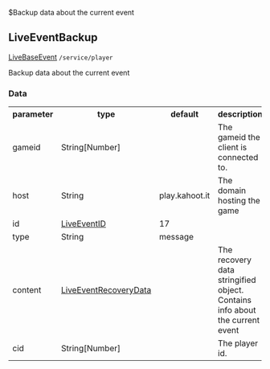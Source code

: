 $Backup data about the current event
## LiveEventBackup
<span class="extends"><a href="/enum/LiveBaseEvent">LiveBaseEvent</a></span>
<span class="channel"><code>/service/player</code></span>

Backup data about the current event
### Data
<table>
  <tr>
    <th>parameter</th>
    <th>type</th>
    <th>default</th>
    <th>description</th>
  </tr>
  <tr>
    <td>gameid</td>
    <td>String[Number]</td>
    <td></td>
    <td>The gameid the client is connected to.</td>
  </tr>
  <tr>
    <td>host</td>
    <td>String</td>
    <td>play.kahoot.it</td>
    <td>The domain hosting the game</td>
  </tr>
  <tr>
    <td>id</td>
    <td><a href="/enum/LiveEventID">LiveEventID</a></td>
    <td>17</td>
    <td></td>
  </tr>
  <tr>
    <td>type</td>
    <td>String</td>
    <td>message</td>
    <td></td>
  </tr>
  <tr>
    <td>content</td>
    <td><a href="/enum/LiveEventRecoveryData">LiveEventRecoveryData</a></td>
    <td></td>
    <td>The recovery data stringified object. Contains info about the current event</td>
  </tr>
  <tr>
    <td>cid</td>
    <td>String[Number]</td>
    <td></td>
    <td>The player id.</td>
  </tr>
</table>

